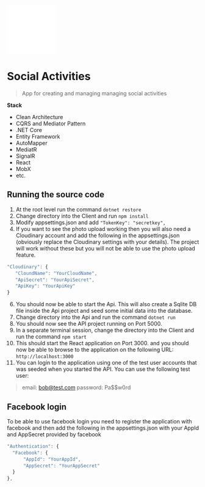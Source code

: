 
![logo](https://github.com/Nezvo/social-activities/blob/master/Client/public/assets/logo.png)

# Social Activities

> App for creating and managing managing social activities

**Stack**
- Clean Architecture
- CQRS and Mediator Pattern
- .NET Core
- Entity Framework
- AutoMapper
- MediatR
- SignalR
- React
- MobX
- etc.

## Running the source code

 1. At the root level run the command `dotnet restore`
 2. Change directory into the Client and run `npm install`
 3. Modify appsettings.json and add `"TokenKey": "secretkey",`
 4. If you want to see the photo upload working then you will also need a Cloudinary account and add the following in the appsettings.json (obviously replace the Cloudinary settings with your details).  The project will work without these but you will not be able to use the photo upload feature.
 ```javascript
"Cloudinary": {
	"CloundName": "YourCloudName",
	"ApiSecret": "YourApiSecret",
	"ApiKey": "YourApiKey"
}
```
 6. You should now be able to start the Api. This will also create a Sqlite DB file inside the Api project and seed some initial data into the database.
 7. Change directory into the Api and run the command `dotnet run`
 8. You should now see the API project running on Port 5000.
 9. In a separate terminal session, change the directory into the Client and run the command `npm start`
 10. This should start the React application on Port 3000. and you should now be able to browse to the application on the following URL: `http://localhost:3000`
 11. You can login to the application using one of the test user accounts that was seeded when you started the API. You can use the following test user: 

> email:  bob@test.com
password:  Pa$$w0rd

## Facebook login

 To be able to use facebook login you need to register the application with facebook and then add the following in the appsettings.json with your AppId and AppSecret provided by facebook
  ```javascript
"Authentication": {
	"Facebook": {
		"AppId": "YourAppId",
		"AppSecret": "YourAppSecret"
	}
},
```
